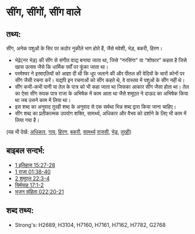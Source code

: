 # सींग, सींगों, सींग वाले #

## तथ्य: ##

सींग, अनेक पशुओं के सिर पर कठोर नुकीले भाग होते हैं, जैसे मवेशी, भेड़, बकरी, हिरण।

* भेढ़े(नर भेड़) की सींग से संगीत वाद्य बनाया जाता था, जिसे “नरसिंगा” या “शोफार” कहता है जिसे खास उत्सव जैसे कि धार्मिक पर्वों पर फूंका जाता था।
* परमेश्वर ने इस्राएलियों को आज्ञा दी थी कि धूप जलाने की और पीतल की वेदियों के चारों कोनों पर सींग जैसी रचना करें। यद्यपि इन रचनाओं को सींग कहते थे, वे वास्तव में पशुओं के सींग नहीं थे।
* सींग कभी-कभी पानी या तेल के पात्र को भी कहा जाता था जिसका आकार सींग जैसा होता था। तेल का ऐसा सींग रूपक पात्र राजा के अभिषेक में काम आता था जैसे शमूएल ने दाऊद का अभिषेक किया था जब उसने काम में लिया था।
* इस शब्द का अनुवाद तुरही शब्द के अनुवाद से एक सर्वथा भिन्न शब्द द्वारा किया जाना चाहिए।
* सींग शब्द का प्रतीकात्मक उपयोग शक्ति, सामर्थ्य, अधिकार और वैभव को दर्शाने के लिए भी काम में लिया गया है।

 

(यह भी देखें: [अधिकार](../kt/authority.md), [गाय](../other/cow.md), [हिरण](../other/deer.md), [बकरी](../other/goat.md), [सामर्थ्य](../kt/power.md) [राजसी](../other/royal.md), [भेड़](../other/sheep.md), [तुरही](../other/trumpet.md))

## बाइबल सन्दर्भ: ##

* [1 इतिहास 15:27-28](rc://hi/tn/help/1ch/15/27)
* [1 राजा 01:38-40](rc://hi/tn/help/1ki/01/38)
* [2 शमूएल 22:3-4](rc://hi/tn/help/2sa/22/03)
* [यिर्मयाह 17:1-2](rc://hi/tn/help/jer/17/01)
* [भजन संहिता 022:20-21](rc://hi/tn/help/psa/022/020)

## शब्द तथ्य: ##

* Strong's: H2689, H3104, H7160, H7161, H7162, H7782, G2768
